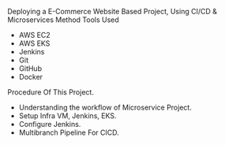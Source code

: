 Deploying a E-Commerce Website Based Project, Using CI/CD & Microservices Method
Tools Used
- AWS EC2
- AWS EKS
- Jenkins
- Git
- GitHub
- Docker

Procedure Of This Project.
- Understanding the workflow of Microservice Project.
- Setup Infra VM, Jenkins, EKS.
- Configure Jenkins.
- Multibranch Pipeline For CICD.

